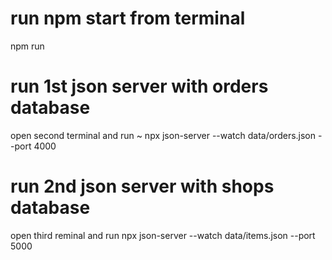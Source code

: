 # run npm start from terminal

npm run

# run 1st json server with orders database

open second terminal and run 
~ npx json-server --watch data/orders.json --port 4000 

#  run 2nd json server with shops database

open third reminal and run npx json-server --watch data/items.json --port 5000 
